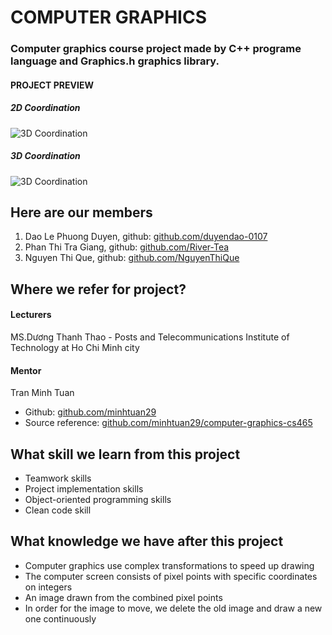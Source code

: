 # COMPUTER GRAPHICS
### Computer graphics course project made by C++ programe language and Graphics.h graphics library.

#### PROJECT PREVIEW
##### 2D Coordination
![3D Coordination](https://user-images.githubusercontent.com/85621338/174223171-452109d9-6514-421c-a46d-bb618b20aabf.png)
##### 3D Coordination
![3D Coordination](https://user-images.githubusercontent.com/85621338/174222776-62c471ef-6131-4988-8f4b-8d6d79257af8.png)

## Here are our members
1. Dao Le Phuong Duyen, github: [github.com/duyendao-0107](https://github.com/duyendao-0107)
2. Phan Thi Tra Giang, github: [github.com/River-Tea](https://github.com/River-Tea)
3. Nguyen Thi Que, github: [github.com/NguyenThiQue](https://github.com/NguyenThiQue)

## Where we refer for project?
#### Lecturers
MS.Dương Thanh Thao - Posts and Telecommunications Institute of Technology at Ho Chi Minh city
#### Mentor
Tran Minh Tuan 
- Github: [github.com/minhtuan29](https://github.com/minhtuan29)
- Source reference: [github.com/minhtuan29/computer-graphics-cs465](https://github.com/minhtuan29/computer-graphics-cs465)

## What skill we learn from this project
- Teamwork skills
- Project implementation skills
- Object-oriented programming skills
- Clean code skill

## What knowledge we have after this project
- Computer graphics use complex transformations to speed up drawing
- The computer screen consists of pixel points with specific coordinates on integers
- An image drawn from the combined pixel points
- In order for the image to move, we delete the old image and draw a new one continuously
